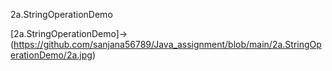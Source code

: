 2a.StringOperationDemo

[2a.StringOperationDemo]->(https://github.com/sanjana56789/Java_assignment/blob/main/2a.StringOperationDemo/2a.jpg)

